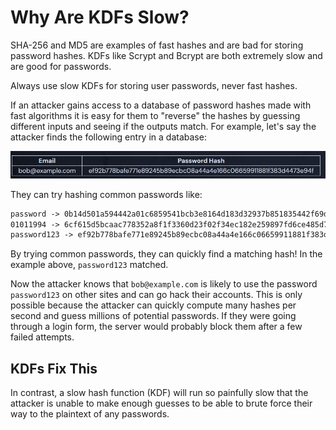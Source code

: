 # Why Are KDFs Slow?

SHA-256 and MD5 are examples of fast hashes and are bad for storing password hashes. KDFs like Scrypt and Bcrypt are both extremely slow and are good for passwords.

Always use slow KDFs for storing user passwords, never fast hashes.

If an attacker gains access to a database of password hashes made with fast algorithms it is easy for them to "reverse" the hashes by guessing different inputs and seeing if the outputs match. For example, let's say the attacker finds the following entry in a database:

![img](./05kdf.png)

They can try hashing common passwords like:

```txt
password -> 0b14d501a594442a01c6859541bcb3e8164d183d32937b851835442f69d5c94e
01011994 -> 6cf615d5bcaac778352a8f1f3360d23f02f34ec182e259897fd6ce485d7870d4
password123 -> ef92b778bafe771e89245b89ecbc08a44a4e166c06659911881f383d4473e94f
```

By trying common passwords, they can quickly find a matching hash! In the example above, `password123` matched.

Now the attacker knows that `bob@example.com` is likely to use the password `password123` on other sites and can go hack their accounts. This is only possible because the attacker can quickly compute many hashes per second and guess millions of potential passwords. If they were going through a login form, the server would probably block them after a few failed attempts.

## KDFs Fix This

In contrast, a slow hash function (KDF) will run so painfully slow that the attacker is unable to make enough guesses to be able to brute force their way to the plaintext of any passwords.
